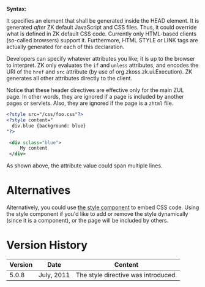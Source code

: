 **Syntax:**

<?style [type="text/css"] [src="''uri''"] [charset="''encoding''"]
  [content="''css snippet''"] [if="..."] [unless="..."]?>
It specifies an element that shall be generated inside the HEAD element.
It is generated *after* ZK default JavaScript and CSS files. Thus, it
could override what is defined in ZK default CSS code. Currently only
HTML-based clients (so-called browsers) support it. Furthermore, HTML
STYLE or LINK tags are actually generated for each of this declaration.

Developers can specify whatever attributes you like; it is up to the
browser to interpret. ZK only evaluates the `if` and `unless`
attributes, and encodes the URI of the `href` and `src` attribute (by
use of
<javadoc method="encodeURL(java.lang.String)">org.zkoss.zk.ui.Execution</javadoc>).
ZK generates all other attributes directly to the client.

Notice that these header directives are effective only for the main ZUL
page. In other words, they are ignored if a page is included by another
pages or servlets. Also, they are ignored if the page is a `zhtml` file.

``` xml
<?style src="/css/foo.css"?>
<?style content="
  div.blue {background: blue}
"?>

 <div sclass="blue">
     My content
 </div>
```

As shown above, the attribute value could span multiple lines.

# Alternatives

Alternatively, you could use [the style
component](ZK_Component_Reference/Essential_Components/Style)
to embed CSS code. Using the style component if you'd like to add or
remove the style dynamically (since it is a component), or the page will
be included by others.

# Version History

| Version | Date       | Content                             |
|---------|------------|-------------------------------------|
| 5.0.8   | July, 2011 | The style directive was introduced. |
